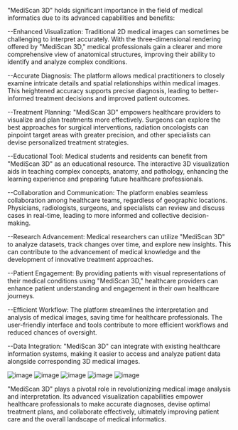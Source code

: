 "MediScan 3D" holds significant importance in the field of medical informatics due to its advanced capabilities and benefits:

--Enhanced Visualization: Traditional 2D medical images can sometimes be challenging to interpret accurately. With the three-dimensional rendering offered by "MediScan 3D," medical professionals gain a clearer and more comprehensive view of anatomical structures, improving their ability to identify and analyze complex conditions.

--Accurate Diagnosis: The platform allows medical practitioners to closely examine intricate details and spatial relationships within medical images. This heightened accuracy supports precise diagnosis, leading to better-informed treatment decisions and improved patient outcomes.

--Treatment Planning: "MediScan 3D" empowers healthcare providers to visualize and plan treatments more effectively. Surgeons can explore the best approaches for surgical interventions, radiation oncologists can pinpoint target areas with greater precision, and other specialists can devise personalized treatment strategies.

--Educational Tool: Medical students and residents can benefit from "MediScan 3D" as an educational resource. The interactive 3D visualization aids in teaching complex concepts, anatomy, and pathology, enhancing the learning experience and preparing future healthcare professionals.

--Collaboration and Communication: The platform enables seamless collaboration among healthcare teams, regardless of geographic locations. Physicians, radiologists, surgeons, and specialists can review and discuss cases in real-time, leading to more informed and collective decision-making.

--Research Advancement: Medical researchers can utilize "MediScan 3D" to analyze datasets, track changes over time, and explore new insights. This can contribute to the advancement of medical knowledge and the development of innovative treatment approaches.

--Patient Engagement: By providing patients with visual representations of their medical conditions using "MediScan 3D," healthcare providers can enhance patient understanding and engagement in their own healthcare journeys.

--Efficient Workflow: The platform streamlines the interpretation and analysis of medical images, saving time for healthcare professionals. The user-friendly interface and tools contribute to more efficient workflows and reduced chances of oversight.

--Data Integration: "MediScan 3D" can integrate with existing healthcare information systems, making it easier to access and analyze patient data alongside corresponding 3D medical images.

![image](https://github.com/HussFekry/MediScan-3D-Advanced-DICOM-Visualization-Platform/assets/96999151/a69d7ae1-60db-4853-9b4f-c70e5e2d7f9d)
![image](https://github.com/HussFekry/MediScan-3D-Advanced-DICOM-Visualization-Platform/assets/96999151/4194bcff-ec31-4d21-bddf-e1c1b63d2938)
![image](https://github.com/HussFekry/MediScan-3D-Advanced-DICOM-Visualization-Platform/assets/96999151/74050a87-3f7e-458e-aad1-9886ef9e6d8b)
![image](https://github.com/HussFekry/MediScan-3D-Advanced-DICOM-Visualization-Platform/assets/96999151/06609dca-7ac7-44b1-af3f-b68801d201c5)
![image](https://github.com/HussFekry/MediScan-3D-Advanced-DICOM-Visualization-Platform/assets/96999151/3f6c4bcf-7d3a-487d-8c55-a5f582ba3f52)

"MediScan 3D" plays a pivotal role in revolutionizing medical image analysis and interpretation. Its advanced visualization capabilities empower healthcare professionals to make accurate diagnoses, devise optimal treatment plans, and collaborate effectively, ultimately improving patient care and the overall landscape of medical informatics.
